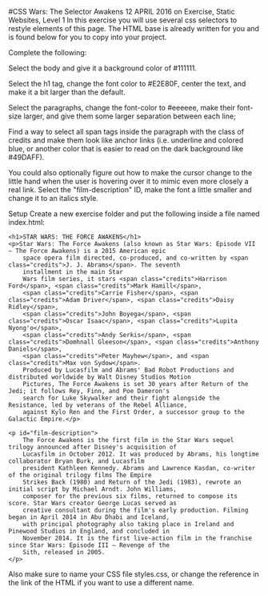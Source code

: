 #CSS Wars: The Selector Awakens
12 APRIL 2016 on Exercise, Static Websites, Level 1
In this exercise you will use several css selectors to restyle elements of this page. The HTML base is already written for you and is found below for you to copy into your project.

Complete the following:

Select the body and give it a background color of #111111.

Select the h1 tag, change the font color to #E2E80F, center the text, and make it a bit larger than the default.

Select the paragraphs, change the font-color to #eeeeee, make their font-size larger, and give them some larger separation between each line;

Find a way to select all span tags inside the paragraph with the class of credits and make them look like anchor links (i.e. underline and colored blue, or another color that is easier to read on the dark background like #49DAFF).

You could also optionally figure out how to make the cursor change to the little hand when the user is hovering over it to mimic even more closely a real link.
Select the "film-description" ID, make the font a little smaller and change it to an italics style.

Setup
Create a new exercise folder and put the following inside a file named index.html:

<!DOCTYPE html>  
<html lang="en">  
<head>  
    <meta charset="UTF-8">
    <title>Selectorize</title>
    <link rel="stylesheet" type="text/css" href="styles.css">
</head>  
<body>  
<!--need items to change with tags-->  
<section>

    <h1>STAR WARS: THE FORCE AWAKENS</h1>
    <p>Star Wars: The Force Awakens (also known as Star Wars: Episode VII – The Force Awakens) is a 2015 American epic
        space opera film directed, co-produced, and co-written by <span class="credits">J. J. Abrams</span>. The seventh
        installment in the main Star
        Wars film series, it stars <span class="credits">Harrison Ford</span>, <span class="credits">Mark Hamill</span>,
        <span class="credits">Carrie Fisher</span>, <span class="credits">Adam Driver</span>, <span class="credits">Daisy Ridley</span>,
        <span class="credits">John Boyega</span>, <span class="credits">Oscar Isaac</span>, <span class="credits">Lupita Nyong'o</span>,
        <span class="credits">Andy Serkis</span>, <span class="credits">Domhnall Gleeson</span>, <span class="credits">Anthony Daniels</span>,
        <span class="credits">Peter Mayhew</span>, and <span class="credits">Max von Sydow</span>.
        Produced by Lucasfilm and Abrams' Bad Robot Productions and distributed worldwide by Walt Disney Studios Motion
        Pictures, The Force Awakens is set 30 years after Return of the Jedi; it follows Rey, Finn, and Poe Dameron's
        search for Luke Skywalker and their fight alongside the Resistance, led by veterans of the Rebel Alliance,
        against Kylo Ren and the First Order, a successor group to the Galactic Empire.</p>

    <p id="film-description">
        The Force Awakens is the first film in the Star Wars sequel trilogy announced after Disney's acquisition of
        Lucasfilm in October 2012. It was produced by Abrams, his longtime collaborator Bryan Burk, and Lucasfilm
        president Kathleen Kennedy. Abrams and Lawrence Kasdan, co-writer of the original trilogy films The Empire
        Strikes Back (1980) and Return of the Jedi (1983), rewrote an initial script by Michael Arndt. John Williams,
        composer for the previous six films, returned to compose its score. Star Wars creator George Lucas served as
        creative consultant during the film's early production. Filming began in April 2014 in Abu Dhabi and Iceland,
        with principal photography also taking place in Ireland and Pinewood Studios in England, and concluded in
        November 2014. It is the first live-action film in the franchise since Star Wars: Episode III – Revenge of the
        Sith, released in 2005.
    </p>
</section>  
</body>  
</html>  
Also make sure to name your CSS file styles.css, or change the reference in the link of the HTML if you want to use a different name.

